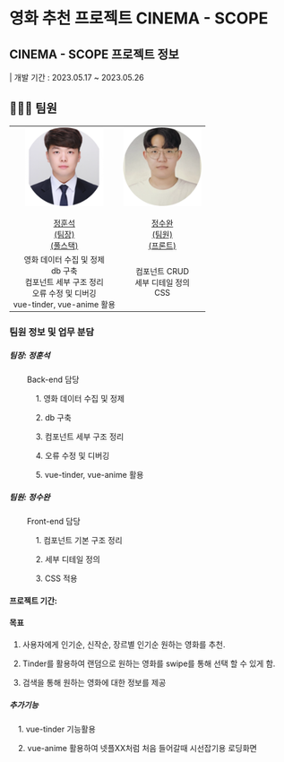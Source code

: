 # 영화 추천 프로젝트 CINEMA - SCOPE

## CINEMA - SCOPE 프로젝트 정보

| 개발 기간 : 2023.05.17 ~ 2023.05.26

## 👩🏻‍💻 팀원
<table align="center">
  <tr width="300px">
    <td height="140px" align="center"> <a href="https://github.com/AndreaStudy">
      <img src="/image/hs.png" width="140px" /> <br><br> 정훈석 <br>(팀장) <br>(풀스택)</a> <br></td>
      <td height="140px" align="center"> <a href="https://github.com/SWan9710">
      <img src="image/sw.png" width="140px" /> <br><br> 정수완 <br>(팀원) <br>(프론트)</a> <br></td>
  </tr>
  <tr width="300px">
    <td align="center">
      영화 데이터 수집 및 정제<br>
      db 구축<br>
      컴포넌트 세부 구조 정리<br>
      오류 수정 및 디버깅<br>
      vue-tinder, vue-anime 활용<br>
    </td>
    <td align="center">
      컴포넌트 CRUD<br>
      세부 디테일 정의 <br>
      CSS <br>
    </td>
  </tr>
</table>


### 팀원 정보 및 업무 분담

##### 팀장: 정훈석

        Back-end 담당

            1. 영화 데이터 수집 및 정제

            2. db 구축

            3. 컴포넌트 세부 구조 정리

            4. 오류 수정 및 디버깅

            5. vue-tinder, vue-anime 활용

##### 팀원: 정수완

        Front-end 담당

            1. 컴포넌트 기본 구조 정리

            2. 세부 디테일 정의

            3. CSS 적용

#### 프로젝트 기간: 

#### 목표

1. 사용자에게  인기순, 신작순, 장르별 인기순 원하는 영화를 추천.

2. Tinder를 활용하여 랜덤으로 원하는 영화를 swipe를 통해 선택 할 수 있게 함.

3. 검색을 통해 원하는 영화에 대한 정보를 제공

##### 추가기능

    1. vue-tinder 기능활용

    2. vue-anime 활용하여 넷플XX처럼 처음 들어갈때 시선잡기용 로딩화면
